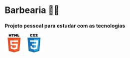 # Barbearia 🧔🏽

### Projeto pessoal para estudar com as tecnologias

<div style="display: inline-block">
  <img alt="HTML" height="60px" width="60px" src="https://raw.githubusercontent.com/devicons/devicon/master/icons/html5/html5-original-wordmark.svg">
  <img alt="CSS" height="60px" width="60px" src="https://github.com/devicons/devicon/blob/master/icons/css3/css3-original-wordmark.svg">
</div>
